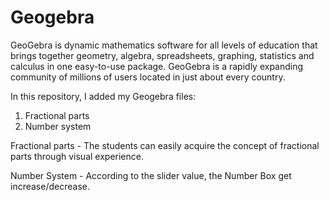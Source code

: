# Geogebra

GeoGebra is dynamic mathematics software for all levels of education that brings together geometry, algebra, spreadsheets, graphing, statistics and calculus in one easy-to-use package. GeoGebra is a rapidly expanding community of millions of users located in just about every country.

In this repository, I added my Geogebra files:
1. Fractional parts
2. Number system

Fractional parts - The students can easily acquire the concept of fractional parts through visual experience.

Number System - According to the slider value, the Number Box get increase/decrease.
